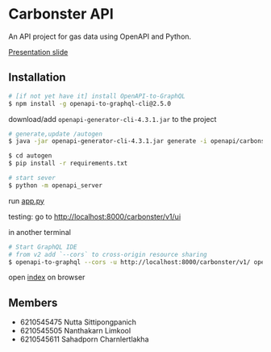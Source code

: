 # Carbonster API

An API project for gas data using OpenAPI and Python.

[Presentation slide](https://docs.google.com/presentation/d/1tqXgnN5fTLf6W7n9rQZKvg_2Ky2Loyg7bioASpuxJ5o/edit?usp=sharing)

## Installation

```bash
# [if not yet have it] install OpenAPI-to-GraphQL
$ npm install -g openapi-to-graphql-cli@2.5.0
```

download/add `openapi-generator-cli-4.3.1.jar` to the project

```bash
# generate,update /autogen
$ java -jar openapi-generator-cli-4.3.1.jar generate -i openapi/carbonster-api.yaml -o autogen -g python-flask

$ cd autogen
$ pip install -r requirements.txt

# start sever
$ python -m openapi_server
```

run [app.py](app.py)

testing: go to <http://localhost:8000/carbonster/v1/ui>

in another terminal

```bash
# Start GraphQL IDE
# from v2 add `--cors` to cross-origin resource sharing
$ openapi-to-graphql --cors -u http://localhost:8000/carbonster/v1/ openapi/carbonster-api.yaml
```

open [index](html/index.html) on browser

## Members

- 6210545475 Nutta Sittipongpanich
- 6210545505 Nanthakarn Limkool
- 6210545611 Sahadporn Charnlertlakha
